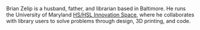 Brian Zelip is a husband, father, and librarian based in Baltimore. He runs the University of Maryland [HS/HSL Innovation Space](http://www.hshsl.umaryland.edu/services/ispace), where he collaborates with library users to solve problems through design, 3D printing, and code.
